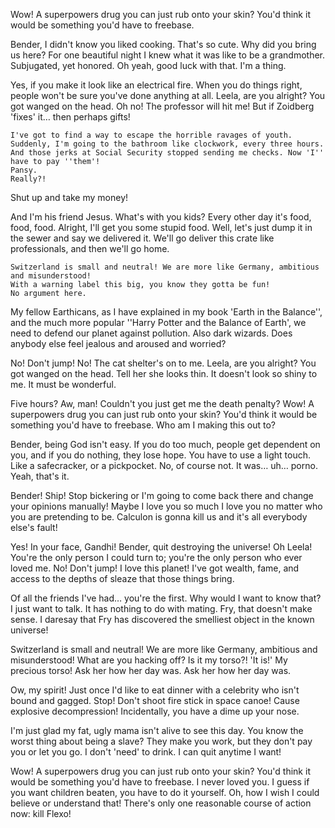 Wow! A superpowers drug you can just rub onto your skin? You'd think it would be something you'd have to freebase.


Bender, I didn't know you liked cooking. That's so cute. Why did you bring us here? For one beautiful night I knew what it was like to be a grandmother. Subjugated, yet honored. Oh yeah, good luck with that.
I'm a thing.

Yes, if you make it look like an electrical fire. When you do things right, people won't be sure you've done anything at all. Leela, are you alright? You got wanged on the head. Oh no! The professor will hit me! But if Zoidberg 'fixes' it… then perhaps gifts!

    I've got to find a way to escape the horrible ravages of youth. Suddenly, I'm going to the bathroom like clockwork, every three hours. And those jerks at Social Security stopped sending me checks. Now 'I'' have to pay ''them'!
    Pansy.
    Really?!

Shut up and take my money!

And I'm his friend Jesus. What's with you kids? Every other day it's food, food, food. Alright, I'll get you some stupid food. Well, let's just dump it in the sewer and say we delivered it. We'll go deliver this crate like professionals, and then we'll go home.

    Switzerland is small and neutral! We are more like Germany, ambitious and misunderstood!
    With a warning label this big, you know they gotta be fun!
    No argument here.

My fellow Earthicans, as I have explained in my book 'Earth in the Balance'', and the much more popular ''Harry Potter and the Balance of Earth', we need to defend our planet against pollution. Also dark wizards. Does anybody else feel jealous and aroused and worried?

No! Don't jump! No! The cat shelter's on to me. Leela, are you alright? You got wanged on the head. Tell her she looks thin. It doesn't look so shiny to me. It must be wonderful.

Five hours? Aw, man! Couldn't you just get me the death penalty? Wow! A superpowers drug you can just rub onto your skin? You'd think it would be something you'd have to freebase. Who am I making this out to?

Bender, being God isn't easy. If you do too much, people get dependent on you, and if you do nothing, they lose hope. You have to use a light touch. Like a safecracker, or a pickpocket. No, of course not. It was… uh… porno. Yeah, that's it.

Bender! Ship! Stop bickering or I'm going to come back there and change your opinions manually! Maybe I love you so much I love you no matter who you are pretending to be. Calculon is gonna kill us and it's all everybody else's fault!

Yes! In your face, Gandhi! Bender, quit destroying the universe! Oh Leela! You're the only person I could turn to; you're the only person who ever loved me. No! Don't jump! I love this planet! I've got wealth, fame, and access to the depths of sleaze that those things bring.

Of all the friends I've had… you're the first. Why would I want to know that? I just want to talk. It has nothing to do with mating. Fry, that doesn't make sense. I daresay that Fry has discovered the smelliest object in the known universe!

Switzerland is small and neutral! We are more like Germany, ambitious and misunderstood! What are you hacking off? Is it my torso?! 'It is!' My precious torso! Ask her how her day was. Ask her how her day was.

Ow, my spirit! Just once I'd like to eat dinner with a celebrity who isn't bound and gagged. Stop! Don't shoot fire stick in space canoe! Cause explosive decompression! Incidentally, you have a dime up your nose.

I'm just glad my fat, ugly mama isn't alive to see this day. You know the worst thing about being a slave? They make you work, but they don't pay you or let you go. I don't 'need' to drink. I can quit anytime I want!

Wow! A superpowers drug you can just rub onto your skin? You'd think it would be something you'd have to freebase. I never loved you. I guess if you want children beaten, you have to do it yourself. Oh, how I wish I could believe or understand that! There's only one reasonable course of action now: kill Flexo!